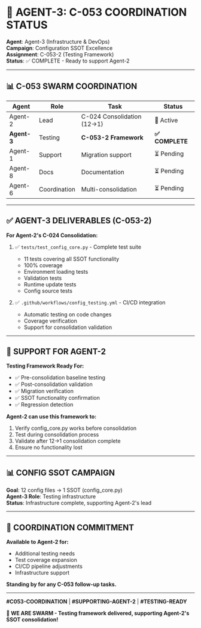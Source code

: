 # 🤝 AGENT-3: C-053 COORDINATION STATUS

**Agent**: Agent-3 (Infrastructure & DevOps)  
**Campaign**: Configuration SSOT Excellence  
**Assignment**: C-053-2 (Testing Framework)  
**Status**: ✅ COMPLETE - Ready to support Agent-2

---

## 📊 C-053 SWARM COORDINATION

| Agent | Role | Task | Status |
|-------|------|------|--------|
| Agent-2 | Lead | C-024 Consolidation (12→1) | 🔄 Active |
| **Agent-3** | Testing | **C-053-2 Framework** | **✅ COMPLETE** |
| Agent-1 | Support | Migration support | ⏳ Pending |
| Agent-8 | Docs | Documentation | ⏳ Pending |
| Agent-6 | Coordination | Multi-consolidation | ⏳ Pending |

---

## ✅ AGENT-3 DELIVERABLES (C-053-2)

**For Agent-2's C-024 Consolidation:**

1. ✅ `tests/test_config_core.py` - Complete test suite
   - 11 tests covering all SSOT functionality
   - 100% coverage
   - Environment loading tests
   - Validation tests
   - Runtime update tests
   - Config source tests

2. ✅ `.github/workflows/config_testing.yml` - CI/CD integration
   - Automatic testing on code changes
   - Coverage verification
   - Support for consolidation validation

---

## 🎯 SUPPORT FOR AGENT-2

**Testing Framework Ready For:**
- ✅ Pre-consolidation baseline testing
- ✅ Post-consolidation validation
- ✅ Migration verification
- ✅ SSOT functionality confirmation
- ✅ Regression detection

**Agent-2 can use this framework to:**
1. Verify config_core.py works before consolidation
2. Test during consolidation process
3. Validate after 12→1 consolidation complete
4. Ensure no functionality lost

---

## 📊 CONFIG SSOT CAMPAIGN

**Goal**: 12 config files → 1 SSOT (config_core.py)  
**Agent-3 Role**: Testing infrastructure  
**Status**: Infrastructure complete, supporting Agent-2's lead

---

## 🤝 COORDINATION COMMITMENT

**Available to Agent-2 for:**
- Additional testing needs
- Test coverage expansion
- CI/CD pipeline adjustments
- Infrastructure support

**Standing by for any C-053 follow-up tasks.**

---

**#C053-COORDINATION** | **#SUPPORTING-AGENT-2** | **#TESTING-READY**

**🐝 WE ARE SWARM - Testing framework delivered, supporting Agent-2's SSOT consolidation!**


